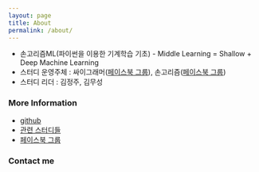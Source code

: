 ```yaml
---
layout: page
title: About
permalink: /about/
---
```


* 손고리즘ML(파이썬을 이용한 기계학습 기초) - Middle Learning = Shallow + Deep Machine Learning
* 스터디 운영주체 : 싸이그래머([페이스북 그룹](https://www.facebook.com/groups/psygrammer/)), 손고리즘([페이스북 그룹](https://www.facebook.com/groups/songorithm/))
* 스터디 리더 : 김정주, 김무성

### More Information

* [github](https://github.com/songorithm/ML)
* [관련 스터디들](http://songorithm.github.io/)
* [페이스북 그룹](https://www.facebook.com/groups/songorithm/)


### Contact me
